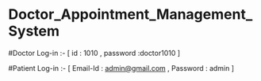 # Doctor_Appointment_Management_System
 
#Doctor Log-in :- [ id : 1010 , password :doctor1010 ]

#Patient Log-in :- [ Email-Id : admin@gmail.com , Password : admin ]
